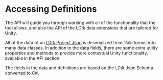 # Accessing Definitions

The API will guide you through working with all of the functionality that the tool allows, and also the API of the LDtk data extensions that are tailored for Unity.

All of the data of an [LDtk Project Json](https://ldtk.io/json/) is deserialized from `JSON` format into many data classes. 
In addition to the data fields, there are some extra utility properties and methods to provide more contextual Unity functionality, available in the API section.

The fields in the data and definitions are based on the LDtk Json Schema converted to C#.